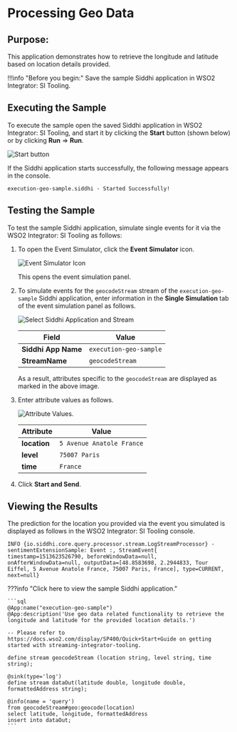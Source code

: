 # Processing Geo Data

## Purpose:
This application demonstrates how to retrieve the longitude and latitude based on location details provided.

!!!info "Before you begin:"
    Save the sample Siddhi application in WSO2 Integrator: SI Tooling.

## Executing the Sample

To execute the sample open the saved Siddhi application in WSO2 Integrator: SI Tooling, and start it by clicking the **Start** button (shown below) or by clicking **Run** => **Run**.

![Start button]({{base_path}}/images/amazon-s3-sink-sample/start.png)

If the Siddhi application starts successfully, the following message appears in the console.

`execution-geo-sample.siddhi - Started Successfully!`

## Testing the Sample

To test the sample Siddhi application, simulate single events for it via the WSO2 Integrator: SI Tooling as follows:

1. To open the Event Simulator, click the **Event Simulator** icon.

    ![Event Simulator Icon]({{base_path}}/images/Testing-Siddhi-Applications/Event_Simulation_Icon.png)

    This opens the event simulation panel.

2. To simulate events for the `geocodeStream` stream of the `execution-geo-sample`  Siddhi application, enter information in the **Single Simulation** tab of the event simulation panel as follows.

    ![Select Siddhi Application and Stream]({{base_path}}/images/execution-geo-sample/siddhi-app-and-stream.png)

    | **Field**                   | **Value**                              |
    |-----------------------------|----------------------------------------|
    | **Siddhi App Name**         | `execution-geo-sample`                 |
    | **StreamName**              | `geocodeStream`                        |

    As a result, attributes specific to the `geocodeStream` are displayed as marked in the above image.

3. Enter attribute values as follows.

    ![Attribute Values]({{base_path}}/images/execution-geo-sample/attribute-values.png).

    | **Attribute**         | **Value**                     |
    |-----------------------|-------------------------------|
    | **location**          | `5 Avenue Anatole France`     |
    | **level**             | `75007 Paris`                 |
    | **time**              | `France`                      |

4. Click **Start and Send**.


## Viewing the Results

The prediction for the location you provided via the event you simulated is displayed as follows in the WSO2 Integrator: SI Tooling console.

`INFO {io.siddhi.core.query.processor.stream.LogStreamProcessor} - sentimentExtensionSample: Event :, StreamEvent{ timestamp=1513623526790, beforeWindowData=null, onAfterWindowData=null, outputData=[48.8583698, 2.2944833, Tour Eiffel, 5 Avenue Anatole France, 75007 Paris, France], type=CURRENT, next=null}`

???info "Click here to view the sample Siddhi application."

    ```sql
    @App:name("execution-geo-sample")
    @App:description('Use geo data related functionality to retrieve the longitude and latitude for the provided location details.')

    -- Please refer to https://docs.wso2.com/display/SP400/Quick+Start+Guide on getting started with streaming-integrator-tooling.

    define stream geocodeStream (location string, level string, time string);

    @sink(type='log')
    define stream dataOut(latitude double, longitude double, formattedAddress string);

    @info(name = 'query')
    from geocodeStream#geo:geocode(location)
    select latitude, longitude, formattedAddress
    insert into dataOut;
    ```